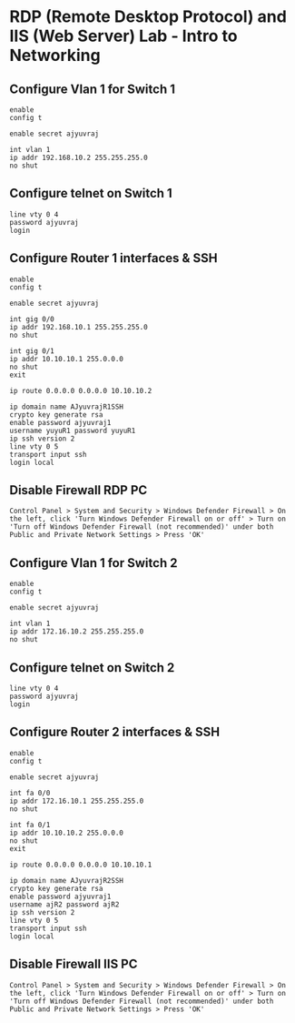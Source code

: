 # RDP (Remote Desktop Protocol) and IIS (Web Server) Lab - Intro to Networking

## Configure Vlan 1 for Switch 1
```
enable
config t

enable secret ajyuvraj

int vlan 1
ip addr 192.168.10.2 255.255.255.0
no shut
```
## Configure telnet on Switch 1
```
line vty 0 4
password ajyuvraj
login
```
## Configure Router 1 interfaces & SSH
```
enable
config t

enable secret ajyuvraj

int gig 0/0
ip addr 192.168.10.1 255.255.255.0
no shut

int gig 0/1
ip addr 10.10.10.1 255.0.0.0
no shut
exit

ip route 0.0.0.0 0.0.0.0 10.10.10.2

ip domain name AJyuvrajR1SSH
crypto key generate rsa
enable password ajyuvraj1
username yuyuR1 password yuyuR1
ip ssh version 2
line vty 0 5
transport input ssh
login local
```

## Disable Firewall RDP PC
```
Control Panel > System and Security > Windows Defender Firewall > On the left, click 'Turn Windows Defender Firewall on or off' > Turn on 'Turn off Windows Defender Firewall (not recommended)' under both Public and Private Network Settings > Press 'OK'
```


## Configure Vlan 1 for Switch 2
```
enable
config t

enable secret ajyuvraj

int vlan 1
ip addr 172.16.10.2 255.255.255.0
no shut
```
## Configure telnet on Switch 2
```
line vty 0 4
password ajyuvraj
login
```
## Configure Router 2 interfaces & SSH
```
enable
config t

enable secret ajyuvraj

int fa 0/0
ip addr 172.16.10.1 255.255.255.0
no shut

int fa 0/1
ip addr 10.10.10.2 255.0.0.0
no shut
exit

ip route 0.0.0.0 0.0.0.0 10.10.10.1

ip domain name AJyuvrajR2SSH
crypto key generate rsa
enable password ajyuvraj1
username ajR2 password ajR2
ip ssh version 2
line vty 0 5
transport input ssh
login local
```

## Disable Firewall IIS PC
```
Control Panel > System and Security > Windows Defender Firewall > On the left, click 'Turn Windows Defender Firewall on or off' > Turn on 'Turn off Windows Defender Firewall (not recommended)' under both Public and Private Network Settings > Press 'OK'
```
